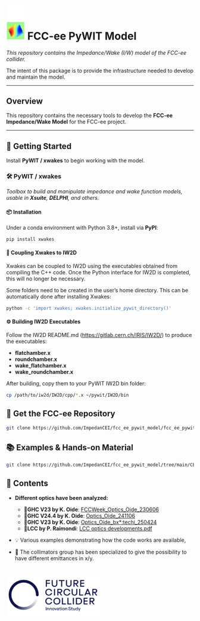 # <img src="CEI_section_meeting/4_Full_Impedance_Model/logo/cei_logo.png" alt="CEI Logo" width="50"/>  FCC-ee PyWIT Model 

*This repository contains the Impedance/Wake (I/W) model of the FCC-ee collider.*

The intent of this package is to provide the infrastructure needed to develop and maintain the model.

---

## Overview

This repository contains the necessary tools to develop the **FCC-ee Impedance/Wake Model** for the FCC-ee project.  

---
## 🚀 Getting Started

Install **PyWIT / xwakes** to begin working with the model.

### 🛠️ PyWIT / xwakes 

*Toolbox to build and manipulate impedance and wake function models, usable in **Xsuite**, **DELPHI**, and others.*

#### 📦 Installation

Under a conda environment with Python 3.8+, install via **PyPI**: 

```bash
pip install xwakes
```

#### 🔗 Coupling Xwakes to IW2D
Xwakes can be coupled to IW2D using the executables obtained from compiling the C++ code.
Once the Python interface for IW2D is completed, this will no longer be necessary.

Some folders need to be created in the user’s home directory. This can be automatically done after installing Xwakes:

```bash
python -c 'import xwakes; xwakes.initialize_pywit_directory()'
```
#### ⚙️ Building IW2D Executables

Follow the IW2D README.md (https://gitlab.cern.ch/IRIS/IW2D/) to produce the executables:
- **flatchamber.x** 
- **roundchamber.x** 
- **wake_flatchamber.x** 
- **wake_roundchamber.x** 

After building, copy them to your PyWIT IW2D bin folder:

```bash
cp /path/to/iw2d/IW2D/cpp/*.x ~/pywit/IW2D/bin
```


## 📂 Get the FCC-ee Repository

```bash
git clone https://github.com/ImpedanCEI/fcc_ee_pywit_model/fcc_ee_pywit_model
```

## 📚 Examples & Hands-on Material

```bash
git clone https://github.com/ImpedanCEI/fcc_ee_pywit_model/tree/main/CEI_section_meeting
```


## 📁 Contents

- **Different optics have been analyzed:**
    - 📄**GHC V23 by K. Oide**: [FCCWeek_Optics_Oide_230606](https://indico.cern.ch/event/1202105/contributions/5408583/attachments/2659051/4608141/FCCWeek_Optics_Oide_230606.pdf)
    - 📄**GHC V24.4 by K. Oide**: [Optics_Oide_241106](https://indico.cern.ch/event/1471642/contributions/6210189/attachments/2961576/5209132/Optics_Oide_241106.pdf)
    - 📄**GHC V23 by K. Oide**: [Optics_Oide_bx*:techi_250424](https://indico.cern.ch/event/1509196/contributions/6480794/attachments/3055731/5402860/Optics_Oide_bx*_techi_250424.pdf)
    - 📄**LCC by P. Raimondi**: [LCC optics developments.pdf ](https://indico.cern.ch/event/1566197/contributions/6605749/attachments/3106610/5506004/LCC%20optics%20developments.pdf)


- 💡 Various examples demonstrating how the code works are available,

- 🎯 The collimators group has been specialized to give the possibility to have different emittances in x/y.

# <img src="CEI_section_meeting/4_Full_Impedance_Model/logo/fcc.png"  alt="CEI Logo" width="250"/> 







